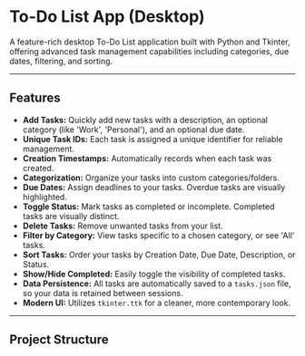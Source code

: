 # To-Do List App (Desktop)

A feature-rich desktop To-Do List application built with Python and Tkinter, offering advanced task management capabilities including categories, due dates, filtering, and sorting.

---

## Features

* **Add Tasks:** Quickly add new tasks with a description, an optional category (like 'Work', 'Personal'), and an optional due date.
* **Unique Task IDs:** Each task is assigned a unique identifier for reliable management.
* **Creation Timestamps:** Automatically records when each task was created.
* **Categorization:** Organize your tasks into custom categories/folders.
* **Due Dates:** Assign deadlines to your tasks. Overdue tasks are visually highlighted.
* **Toggle Status:** Mark tasks as completed or incomplete. Completed tasks are visually distinct.
* **Delete Tasks:** Remove unwanted tasks from your list.
* **Filter by Category:** View tasks specific to a chosen category, or see 'All' tasks.
* **Sort Tasks:** Order your tasks by Creation Date, Due Date, Description, or Status.
* **Show/Hide Completed:** Easily toggle the visibility of completed tasks.
* **Data Persistence:** All tasks are automatically saved to a `tasks.json` file, so your data is retained between sessions.
* **Modern UI:** Utilizes `tkinter.ttk` for a cleaner, more contemporary look.

---

## Project Structure
